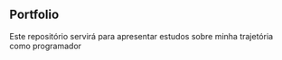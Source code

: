 ## Portfolio 
Este repositório servirá para apresentar estudos sobre minha trajetória como programador
 
